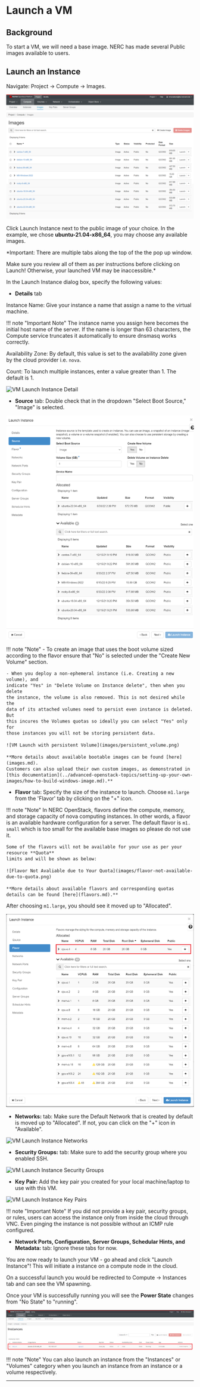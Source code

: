# Launch a VM

## Background

To start a VM, we will need a base image.  NERC has made several Public images
available to users.

## Launch an Instance

Navigate: Project -> Compute -> Images.

![VM Images](images/vm_images.png)

Click Launch Instance next to the public image of your choice. In the example,
we chose **ubuntu-21.04-x86_64**, you may choose any available images.

*Important: There are multiple tabs along the top of the the pop up window.

Make sure you review all of them as per instructions before clicking on Launch!
Otherwise, your launched VM may be inaccessible.*

In the Launch Instance dialog box, specify the following values:

- **Details** tab

Instance Name: Give your instance a name that assign a name to the virtual machine.

!!! note "Important Note"
    The instance name you assign here becomes the initial host name of the server.
    If the name is longer than 63 characters, the Compute service truncates it
    automatically to ensure dnsmasq works correctly.

Availability Zone: By default, this value is set to the availability zone given
by the cloud provider i.e. `nova`.

Count: To launch multiple instances, enter a value greater than 1. The default
is 1.

![VM Launch Instance Detail](images/vm_launch_details.png)

- **Source** tab: Double check that in the dropdown "Select Boot Source,"
"Image" is selected.

![VM Launch Instance Source](images/launch_source.png)

!!! note "Note"
    - To create an image that uses the boot volume sized according to the flavor
    ensure that "No" is selected under the "Create New Volume" section.

    - When you deploy a non-ephemeral instance (i.e. Creating a new volume), and
    indicate "Yes" in "Delete Volume on Instance delete", then when you delete
    the instance, the volume is also removed. This is not desired while the
    data of its attached volumes need to persist even instance is deleted. But
    this incures the Volumes quotas so ideally you can select "Yes" only for
    those instances you will not be storing persistent data.

    ![VM Launch with persistent Volume](images/persistent_volume.png)

    **More details about available bootable images can be found [here](images.md).
    Customers can also upload their own custom images, as demonstrated in [this documentation](../advanced-openstack-topics/setting-up-your-own-images/how-to-build-windows-image.md).**

- **Flavor** tab: Specify the size of the instance to launch. Choose `m1.large`
from the 'Flavor' tab by clicking on the "+" icon.

!!! note "Note"
    In NERC OpenStack, flavors define the compute, memory, and storage
    capacity of nova computing instances. In other words, a flavor is an
    available hardware configuration for a server. The default flavor is `m1.
    small` which is too small for the available base images so please do not
    use it.

    Some of the flavors will not be available for your use as per your resource **Quota**
    limits and will be shown as below:

    ![Flavor Not Avaliable due to Your Quota](images/flavor-not-available-due-to-quota.png)

    **More details about available flavors and corresponding quotas
    details can be found [here](flavors.md).**

After choosing `m1.large`, you should see it moved up to "Allocated".

![VM Launch Instance Flavor](images/launch_flavor.png)

- **Networks:** tab: Make sure the Default Network that is created by default is
moved up to "Allocated". If not, you can click on the "+" icon in "Available".

![VM Launch Instance Networks](images/launch_networks.png)

- **Security Groups:** tab: Make sure to add the security group where you
enabled SSH.

![VM Launch Instance Security Groups](images/launch_security_groups.png)

- **Key Pair:** Add the key pair you created for your local machine/laptop to
use with this VM.

![VM Launch Instance Key Pairs](images/launch_security_key_pairs.png)

!!! note "Important Note"
    If you did not provide a key pair, security groups, or rules, users can
    access the instance only from inside the cloud through VNC. Even pinging the
    instance is not possible without an ICMP rule configured.

- **Network Ports, Configuration, Server Groups, Schedular Hints, and
Metadata:** tab: Ignore these tabs for now.

You are now ready to launch your VM - go ahead and click "Launch Instance"!
This will initiate a instance on a compute node in the cloud.

On a successful launch you would be redirected to Compute -> Instances tab and
can see the VM spawning.

Once your VM is successfully running you will see the **Power State** changes
from "No State" to "running".

![VM Launch Instance Successful](images/running_instance.png)

!!! note "Note"
    You can also launch an instance from the "Instances" or "Volumes" category
    when you launch an instance from an instance or a volume respectively.

---
